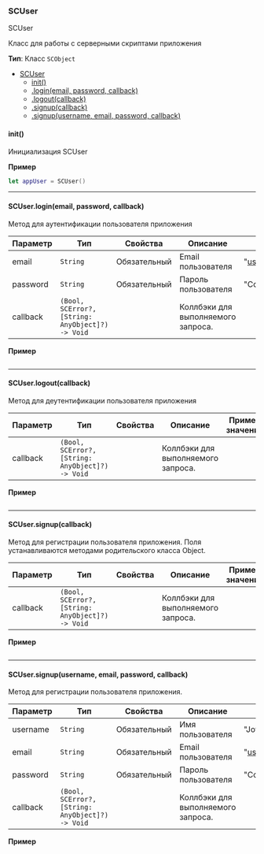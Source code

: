 <a name="SCUser"></a>

### SCUser
SCUser

Класс для работы с серверными скриптами приложения

**Тип**: Класс <code>SCObject</code>  

* [SCUser](#SCUser)
    * [init()](#SCUser+init)
    * [.login(email, password, callback)](#SCUser+login)
    * [.logout(callback)](#SCScript+logout)
    * [.signup(callback)](#SCScript+signup)
    * [.signup(username, email, password, callback)](#SCScript+signup2)

<a name="SCUser+init"></a>
#### init()
Инициализация SCUser

**Пример**
```SWIFT
let appUser = SCUser()
```

----------------------------------------------------------------------------------------------
<a name="SCUser+login"></a>
#### SCUser.login(email, password, callback)
Метод для аутентификации пользователя приложения


| Параметр | Тип | Свойства | Описание | Пример значения |
| --- | --- | --- | --- | --- |
| email    | <code>String</code>                                         | Обязательный | Email пользователя                 | "user@domain.zone"          | 
| password | <code>String</code>                                         | Обязательный | Пароль пользователя                | "CorrectHorseBatteryStaple" |
| callback | <code>(Bool, SCError?, [String: AnyObject]?) -> Void</code> |              | Коллбэки для выполняемого запроса. |                             |

**Пример**   
```SWIFT

```

----------------------------------------------------------------------------------------------
<a name="SCUser+logout"></a>
#### SCUser.logout(callback)
Метод для деутентификации пользователя приложения


| Параметр | Тип | Свойства | Описание | Пример значения |
| --- | --- | --- | --- | --- |
| callback | <code>(Bool, SCError?, [String: AnyObject]?) -> Void</code> |              | Коллбэки для выполняемого запроса. |                             |

**Пример**   
```SWIFT

```

----------------------------------------------------------------------------------------------
<a name="SCUser+signup"></a>
#### SCUser.signup(callback)
Метод для регистрации пользователя приложения. Поля устанавливаются методами родительского класса Object.

| Параметр | Тип | Свойства | Описание | Пример значения |
| --- | --- | --- | --- | --- |
| callback | <code>(Bool, SCError?, [String: AnyObject]?) -> Void</code> |              | Коллбэки для выполняемого запроса. |                             |

**Пример**   
```SWIFT

```

----------------------------------------------------------------------------------------------
<a name="SCUser+signup2"></a>
#### SCUser.signup(username, email, password, callback)
Метод для регистрации пользователя приложения.

| Параметр | Тип | Свойства | Описание | Пример значения |
| --- | --- | --- | --- | --- |
| username | <code>String</code>                                         | Обязательный | Имя пользователя                   | "Jovan"                     | 
| email    | <code>String</code>                                         | Обязательный | Email пользователя                 | "user@domain.zone"          | 
| password | <code>String</code>                                         | Обязательный | Пароль пользователя                | "CorrectHorseBatteryStaple" |
| callback | <code>(Bool, SCError?, [String: AnyObject]?) -> Void</code> |              | Коллбэки для выполняемого запроса. |                             |


**Пример**   
```SWIFT

```